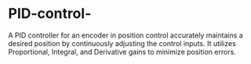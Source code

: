 # PID-control-
A PID controller for an encoder in position control accurately maintains a desired position by continuously adjusting the control inputs. It utilizes Proportional, Integral, and Derivative gains to minimize position errors.

